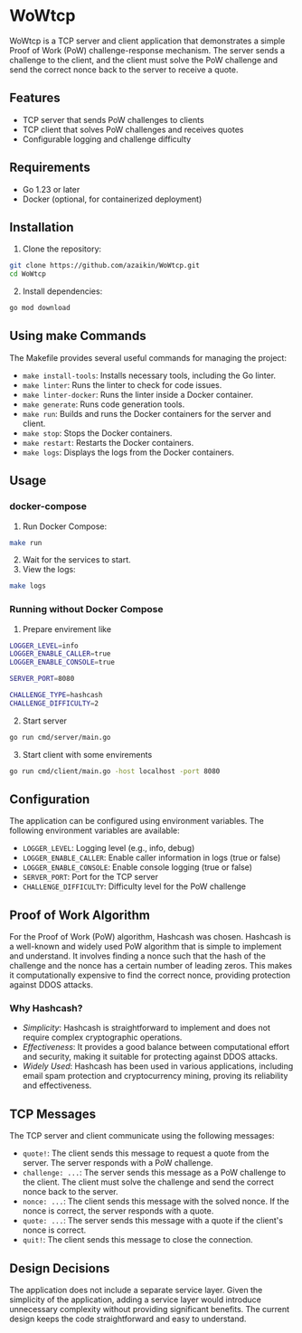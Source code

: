 # WoWtcp

WoWtcp is a TCP server and client application that demonstrates a simple Proof of Work (PoW) challenge-response mechanism. The server sends a challenge to the client, and the client must solve the PoW challenge and send the correct nonce back to the server to receive a quote.

## Features

- TCP server that sends PoW challenges to clients
- TCP client that solves PoW challenges and receives quotes
- Configurable logging and challenge difficulty

## Requirements

- Go 1.23 or later
- Docker (optional, for containerized deployment)

## Installation

1. Clone the repository:

```sh
git clone https://github.com/azaikin/WoWtcp.git
cd WoWtcp
```

2. Install dependencies:

```sh 
go mod download
```

## Using make Commands

The Makefile provides several useful commands for managing the project:

- `make install-tools`: Installs necessary tools, including the Go linter.
- `make linter`: Runs the linter to check for code issues.
- `make linter-docker`: Runs the linter inside a Docker container.
- `make generate`: Runs code generation tools.
- `make run`: Builds and runs the Docker containers for the server and client.
- `make stop`: Stops the Docker containers.
- `make restart`: Restarts the Docker containers.
- `make logs`: Displays the logs from the Docker containers.

## Usage

### docker-compose 

1. Run Docker Compose:
```sh
make run
```

2. Wait for the services to start.
3. View the logs: 
```sh
make logs
```

### Running without Docker Compose

1. Prepare envirement like 
```sh 
LOGGER_LEVEL=info
LOGGER_ENABLE_CALLER=true
LOGGER_ENABLE_CONSOLE=true

SERVER_PORT=8080

CHALLENGE_TYPE=hashcash
CHALLENGE_DIFFICULTY=2
```

2. Start server 
```sh 
go run cmd/server/main.go
```

3. Start client with some envirements
```sh
go run cmd/client/main.go -host localhost -port 8080
```

## Configuration

The application can be configured using environment variables. The following environment variables are available:

- `LOGGER_LEVEL`: Logging level (e.g., info, debug)
- `LOGGER_ENABLE_CALLER`: Enable caller information in logs (true or false)
- `LOGGER_ENABLE_CONSOLE`: Enable console logging (true or false)
- `SERVER_PORT`: Port for the TCP server
- `CHALLENGE_DIFFICULTY`: Difficulty level for the PoW challenge

## Proof of Work Algorithm

For the Proof of Work (PoW) algorithm, Hashcash was chosen. Hashcash is a well-known and widely used PoW algorithm that is simple to implement and understand. It involves finding a nonce such that the hash of the challenge and the nonce has a certain number of leading zeros. This makes it computationally expensive to find the correct nonce, providing protection against DDOS attacks.

### Why Hashcash?

- *Simplicity*: Hashcash is straightforward to implement and does not require complex cryptographic operations.
- *Effectiveness*: It provides a good balance between computational effort and security, making it suitable for protecting against DDOS attacks.
- *Widely Used*: Hashcash has been used in various applications, including email spam protection and cryptocurrency mining, proving its reliability and effectiveness.

## TCP Messages

The TCP server and client communicate using the following messages:
- `quote!`: The client sends this message to request a quote from the server. The server responds with a PoW challenge.
- `challenge: ...`: The server sends this message as a PoW challenge to the client. The client must solve the challenge and send the correct nonce back to the server.
- `nonce: ...`: The client sends this message with the solved nonce. If the nonce is correct, the server responds with a quote.
- `quote: ...`: The server sends this message with a quote if the client's nonce is correct.
- `quit!`: The client sends this message to close the connection.

## Design Decisions

The application does not include a separate service layer. Given the simplicity of the application, adding a service layer would introduce unnecessary complexity without providing significant benefits. The current design keeps the code straightforward and easy to understand.